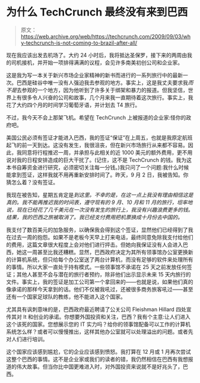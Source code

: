 # 为什么 TechCrunch 最终没有来到巴西

> 原文：<https://web.archive.org/web/https://techcrunch.com/2009/09/03/why-techcrunch-is-not-coming-to-brazil-after-all/>

现在我应该出发去机场了。大约 24 小时后，我将抵达圣保罗，接下来的两周由我的司机接机，并开始一项排得满满的议程，会见许多南美初创公司和企业家。

这是我为写一本关于新兴市场企业家精神的新书而进行的一系列旅行中的最新一次。巴西是硅谷中唯一没有人强迫我去参观的地方。事实上，这是我丈夫要求我*而不是*去参观的一个地方，因为他听到了许多关于绑架和暴力的报道。但我坚信，世界上有很多令人兴奋的公司和故事，几个月来我一直期待着这次旅行。事实上，我花了大约四个月的时间学习葡萄牙语，并计划去 T4 旅行。

不过，我今天不会上那架飞机。希望在 TechCrunch 上被报道的企业家:怪你的政府吧。

美国公民必须有签证才能进入巴西，我的签证“保证”在上周五，也就是我原定航班起飞的前一天到达。这没有发生，我很沮丧，但在新兴市场旅行从来都不容易。因此，我同意将行程推迟一周，并承担与此相关的近 1000 美元的额外费用，更不用说对我的日程安排造成的巨大干扰了。(记住，这不是 TechCrunch 的钱。我为这本书自筹资金进行研究，必须密切关注每一分钱。)我只问了一个问题:我什么时候能拿到签证，这样我就不用再重新安排时间了。昨天，9 月 2 日，我被告知。你猜怎么着？没有签证。

我现在被告知，星期五肯定是*到这里。不幸的是，在这一点上我没有理由相信这是真的。我不能再推迟我的时间表，遵守现有的 9 月、10 月和 11 月的旅行，坦率地说，现在已经花了几千美元在一次没有发生的旅行上，我没有兴趣浪费更多的钱。结果，我的巴西之旅被取消了。我已经支付费用把机票换成十月份去中国的。*

我支付了数百美元的加急服务，以确保我会得到这个签证，显然他们已经得到了我在过去一周的抱怨。如果不是老板今天早上打来电话，最终同意免除我支付给他们的费用，这篇文章很大程度上会对他们进行抨击。但她向我保证没有人会进入巴西，她这一周甚至比我还糟糕。显然，巴西政府决定为其所有领事馆办公室更换新的计算机系统，但只给每个办公室送了两台计算机，而没有足够的软件来处理所有的事情。所以大家一直处于持有模式。一些领事馆不承诺在 25 天之前发放任何签证；其他人甚至不会与潜在的旅行者预约，除非他们出示显示未来 15 天内旅行的文件。事实上，我的签证是加工公司第一个拿回来的——也就是说，如果他们真的像承诺的那样今天拿到的话。他们不仅被我吼过，还被很多商务旅客吼过——甚至还有一个国家足球队的教练，他不能进入这个国家。

尤其具有讽刺意味的是，巴西政府最近聘请了公关公司 Fleishman Hillard 四处宣传其对 It 和创业的承诺。你想要外国投资和关注，巴西？我有个主意:让人们进入这个该死的国家。您想展示您的 IT 实力吗？给你的领事馆配备可以工作的计算机系统怎么样？或者可以慢慢推出，这样其他办公室就可以处理溢出的问题。或者先对人们进行培训。

这个国家应该感到尴尬，它的企业应该感到愤怒。我打算在 12 月或 1 月再次尝试这整个巴西的事情。这不是企业家或我们的读者的错，我仍然相信在巴西有我想报道的伟大故事。但当你比中国更难进入时，对外国投资来说就不是好兆头了，巴西。